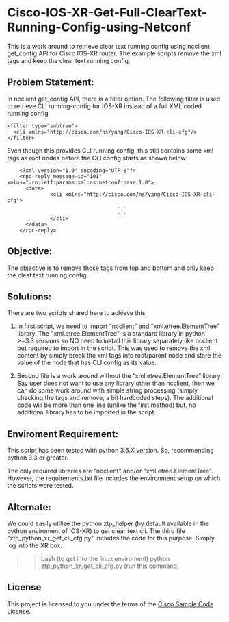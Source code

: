 # Cisco-IOS-XR-Get-Full-ClearText-Running-Config-using-Netconf

This is a work around to retrieve clear text running config using ncclient get_config API for Cisco IOS-XR router. 
The example scripts remove the xml tags and keep the clear text running config. 

## Problem Statement:

In ncclient get_config API, there is a filter option. The following filter is used to retrieve CLI running-config for IOS-XR instead of a full XML coded running config. 

    <filter type="subtree">
      <cli xmlns="http://cisco.com/ns/yang/Cisco-IOS-XR-cli-cfg"/>
    </filter>

Even though this provides CLI running config, this still contains some xml tags as root nodes before the CLI config starts as shown below:

        <?xml version="1.0" encoding="UTF-8"?>
        <rpc-reply message-id="101" xmlns="urn:ietf:params:xml:ns:netconf:base:1.0">
          <data>
                  <cli xmlns="http://cisco.com/ns/yang/Cisco-IOS-XR-cli-cfg">
                                        ...
                                        ...
                  </cli>
          </data>
        </rpc-reply>
  
## Objective:

The objective is to remove those tags from top and bottom and only keep the cleat text running config.

## Solutions:

There are two scripts shared here to achieve this.

1. In first script, we need to import "ncclient" and “xml.etree.ElementTree”  library. The "xml.etree.ElementTree" is a standard library in python >=3.3 versions so NO need to install this library separately like ncclient but required to import in the script. This was used to remove the xml content by simply break the xml tags into root/parent node and store the value of the node that has CLI config as its value.
 
2. Second file is a work around without the “xml.etree.ElementTree”  library. Say user does not want to use any library other than ncclient, then we can do some work around with simple string processing (simply checking the tags and remove, a bit hardcoded steps). The additional code will be more than one line (unlike the first method) but, no additional library has to be imported in the script.

## Enviroment Requirement:

This script has been tested with python 3.6.X version. So, recommending python 3.3 or greater.

The only required libraries are "ncclient" and/or "xml.etree.ElementTree". However, the requirements.txt file includes the environment setup on which the scripts were tested.

## Alternate:

We could easily utilize the python ztp_helper (by default available in the python enviroment of IOS-XR) to get clear text cli.
The third file "ztp_python_xr_get_cli_cfg.py" includes the code for this purpose.
Simply log into the XR box.

>>bash (to get into the linux enviroment)
>>python ztp_python_xr_get_cli_cfg.py (run this command).

## License

This project is licensed to you under the terms of the [Cisco Sample
Code License](./LICENSE).
